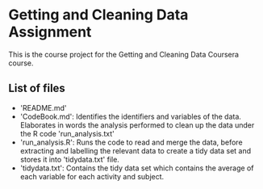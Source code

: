 # Getting and Cleaning Data Assignment
This is the course project for the Getting and Cleaning Data Coursera course. 

## List of files
*  'README.md'
*  'CodeBook.md': Identifies the identifiers and variables of the data. Elaborates in words the analysis performed to clean up the data under the R code 'run_analysis.txt'
*  'run_analysis.R': Runs the code to read and merge the data, before extracting and labelling the relevant data to create a tidy data set and stores it into 'tidydata.txt' file.
*  'tidydata.txt': Contains the tidy data set which contains the average of each variable for each activity and subject. 






